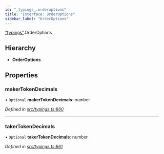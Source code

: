 ```yaml
---
id: "_typings_.orderoptions"
title: "Interface: OrderOptions"
sidebar_label: "OrderOptions"
---
```


["typings"](../modules/_typings_.md).OrderOptions

## Hierarchy

* **OrderOptions**

## Properties

### makerTokenDecimals

• `Optional` **makerTokenDecimals**: number

*Defined in [src/typings.ts:860](https://github.com/trustlines-protocol/clientlib/blob/a897659/src/typings.ts#L860)*

___

### takerTokenDecimals

• `Optional` **takerTokenDecimals**: number

*Defined in [src/typings.ts:861](https://github.com/trustlines-protocol/clientlib/blob/a897659/src/typings.ts#L861)*
